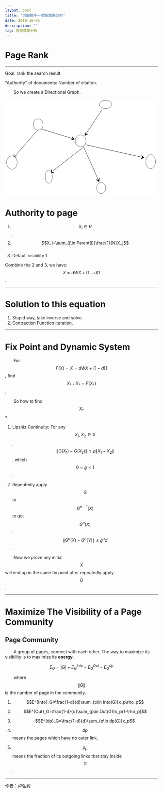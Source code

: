 ```yaml
---
layout: post
title: "页面排序——智能数据分析"
date: 2018-10-05
description: ""
tag: 智能数据分析
---
```


<script type="text/javascript" async src="https://cdn.mathjax.org/mathjax/latest/MathJax.js?config=TeX-MML-AM_CHTML"> </script>


Page Rank
===

* * *

Goal: rank the search result.

"Authority" of documents: Number of citation.

&ensp;&ensp;&ensp;&ensp;So we create a Directional Graph.

![](/images/posts/2018-10-05-ye-mian-1.png)

# Authority to page
1. $$X_i\in R$$.
2. $$X_i=\sum_{j\in Parent(i)}\frac{1}{N}X_j$$.
3. Default visibility 1.


Combine the 2 and 3, we have: $$X = dWX + (1-d)1$$.

* * *

# Solution to this equation
1. Stupid way, take inverse and solve.
2. Contraction Function iteration.

* * *

# Fix Point and Dynamic System

&ensp;&ensp;&ensp;&ensp;For $$F(X)=X=dWX+(1-d)1$$, find $$X_*: X_*=F(X_*)$$.

&ensp;&ensp;&ensp;&ensp;So how to find $$X_*$$?
1. Lipshiz Continuity: For any $$X_1, X_2 \in X$$, $$\|G(X_1)-G(X_2)\|\leq\varrho\|X_1-X_2\|$$, which $$0<\varrho<1$$.

2. Repeatedly apply $$G$$ to $$G^{n-1}(X)$$ to get $$G^n(X)$$: $$\|G^n(X)-G^n(Y)\|\leq \varrho^n d$$.

&ensp;&ensp;&ensp;&ensp;Now we prove any initial $$X$$ will end up in the same fix point after repeatedly apply $$G$$.

* * *

# Maximize The Visibility of a Page Community
## Page Community
&ensp;&ensp;&ensp;&ensp;A group of pages, connect with each other.
The way to maximize its visibility is to maximize its **energy**.

$$E_G=|G|+E^{Into}_G-E^{Out}_G-E^{dp}_G$$

&ensp;&ensp;&ensp;&ensp;where $$\|G\|$$ is the number of page in the community.

1. $$E^{Into}_G=\frac{1-d}{d}\sum_{p\in Into(G)}x_p\rho_p$$

2. $$E^{Out}_G=\frac{1-d}{d}\sum_{p\in Out(G)}x_p(1-\rho_p)$$

3. $$E^{dp}_G=\frac{1-d}{d}\sum_{p\in dp(G)}x_p$$

4. $$dp$$ means the pages which have no outer link.

5. $$\rho_p$$ means the fraction of its outgoing links that
stay inside $$G$$.

* * *

作者：卢弘毅

